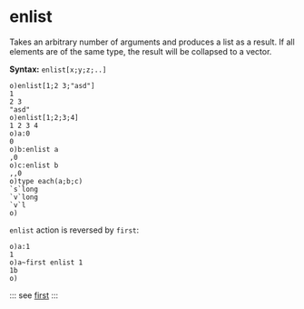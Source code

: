 # enlist

Takes an arbitrary number of arguments and produces a list as a result. If all elements are of the same type, the result will be collapsed to a vector.

**Syntax:** ```enlist[x;y;z;..]```

```o
o)enlist[1;2 3;"asd"]
1
2 3
"asd"
o)enlist[1;2;3;4]
1 2 3 4
o)a:0
0
o)b:enlist a
,0
o)c:enlist b
,,0
o)type each(a;b;c)
`s`long
`v`long
`v`l
o)
```

`enlist` action is reversed by `first`:

```o
o)a:1
1
o)a~first enlist 1
1b
o)
```

::: see
[first](/verbs/list/first.md)
:::
